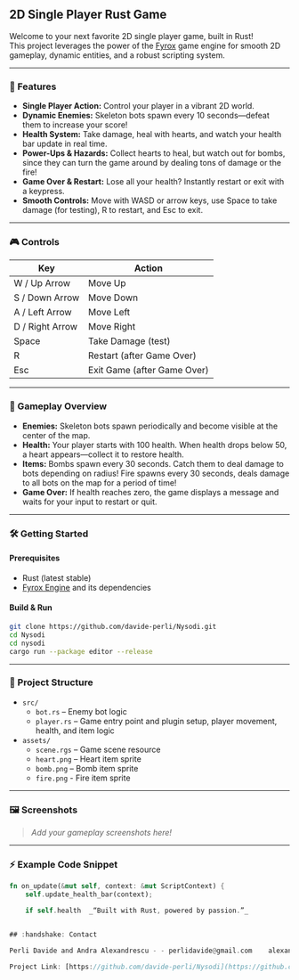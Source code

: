 ## 2D Single Player Rust Game

Welcome to your next favorite 2D single player game, built in Rust!  
This project leverages the power of the [Fyrox](https://fyrox.rs/) game engine for smooth 2D gameplay, dynamic entities, and a robust scripting system.

---

### 🚀 Features

- **Single Player Action:** Control your player in a vibrant 2D world.
- **Dynamic Enemies:** Skeleton bots spawn every 10 seconds—defeat them to increase your score!
- **Health System:** Take damage, heal with hearts, and watch your health bar update in real time.
- **Power-Ups & Hazards:** Collect hearts to heal, but watch out for bombs, since they can turn the game around by dealing tons of damage or the fire!
- **Game Over & Restart:** Lose all your health? Instantly restart or exit with a keypress.
- **Smooth Controls:** Move with WASD or arrow keys, use Space to take damage (for testing), R to restart, and Esc to exit.

---

### 🎮 Controls

| Key             | Action                        |
|-----------------|------------------------------|
| W / Up Arrow    | Move Up                      |
| S / Down Arrow  | Move Down                    |
| A / Left Arrow  | Move Left                    |
| D / Right Arrow | Move Right                   |
| Space           | Take Damage (test)           |
| R               | Restart (after Game Over)    |
| Esc             | Exit Game (after Game Over)  |

---

### 🧩 Gameplay Overview

- **Enemies:** Skeleton bots spawn periodically and become visible at the center of the map.
- **Health:** Your player starts with 100 health. When health drops below 50, a heart appears—collect it to restore health.
- **Items:** Bombs spawn every 30 seconds. Catch them to deal damage to bots depending on radius! Fire spawns every 30 seconds, deals damage to all bots on the map for a period of time!
- **Game Over:** If health reaches zero, the game displays a message and waits for your input to restart or quit.

---

### 🛠️ Getting Started

#### **Prerequisites**
- Rust (latest stable)
- [Fyrox Engine](https://fyrox.rs/) and its dependencies

#### **Build & Run**

```bash
git clone https://github.com/davide-perli/Nysodi.git
cd Nysodi
cd nysodi
cargo run --package editor --release
```

---

### 📁 Project Structure

- `src/`
  - `bot.rs` – Enemy bot logic
  - `player.rs` – Game entry point and plugin setup, player movement, health, and item logic
- `assets/`
  - `scene.rgs` – Game scene resource
  - `heart.png` – Heart item sprite
  - `bomb.png` – Bomb item sprite
  - `fire.png` - Fire item sprite

---

### 🖼️ Screenshots

> _Add your gameplay screenshots here!_

---

### ⚡ Example Code Snippet

```rust
fn on_update(&mut self, context: &mut ScriptContext) {
    self.update_health_bar(context);

    if self.health  _“Built with Rust, powered by passion.”_


## :handshake: Contact

Perli Davide and Andra Alexandrescu - - perlidavide@gmail.com    alexandrecuandra2005@gmail.com

Project Link: [https://github.com/davide-perli/Nysodi](https://github.com/davide-perli/Nysodi)
